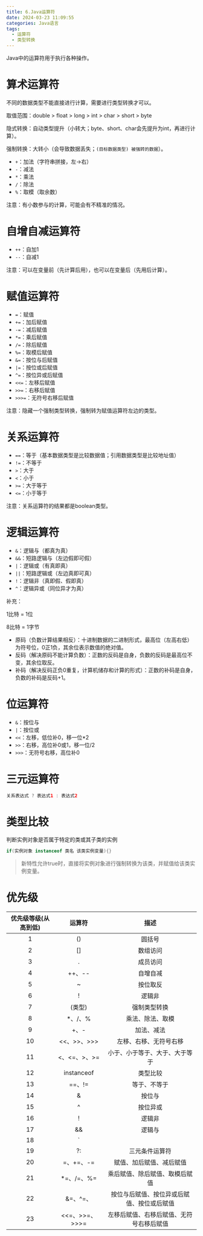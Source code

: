```yaml
---
title: 6.Java运算符
date: 2024-03-23 11:09:55
categories: Java语言
tags: 
  - 运算符
  - 类型转换
---
```


Java中的运算符用于执行各种操作。

# 算术运算符

不同的数据类型不能直接进行计算，需要进行类型转换才可以。

取值范围：double > float > long > int > char > short > byte

隐式转换：自动类型提升（小转大；byte、short、char会先提升为int，再进行计算）。

强制转换：大转小（会导致数据丢失；`(目标数据类型) 被强转的数据`）。

- `+`：加法（字符串拼接，左->右）
- `-`：减法
- `*`：乘法
- `/`：除法
- `%`：取模（取余数）

注意：有小数参与的计算，可能会有不精准的情况。

# 自增自减运算符

* `++`：自加1
* `--`：自减1

注意：可以在变量前（先计算后用），也可以在变量后（先用后计算）。

# 赋值运算符

- `=`：赋值
- `+=`：加后赋值
- `-=`：减后赋值
- `*=`：乘后赋值
- `/=`：除后赋值
- `%=`：取模后赋值
- `&=`：按位与后赋值
- `|=`：按位或后赋值
- `^=`：按位异或后赋值
- `<<=`：左移后赋值
- `>>=`：右移后赋值
- `>>>=`：无符号右移后赋值

注意：隐藏一个强制类型转换，强制转为赋值运算符左边的类型。

# 关系运算符

- `==`：等于（基本数据类型是比较数据值；引用数据类型是比较地址值）
- `!=`：不等于
- `>`：大于
- `<`：小于
- `>=`：大于等于
- `<=`：小于等于

注意：关系运算符的结果都是boolean类型。

# 逻辑运算符

- `&`：逻辑与（都真为真）
- `&&`：短路逻辑与（左边假即可假）
- `|`：逻辑或（有真即真）
- `||`：短路逻辑或（左边真即可真）
- `!`：逻辑非（真即假、假即真）
- `^`：逻辑异或（同位异才为真）

补充：

1比特 = 1位

8比特 = 1字节

* 原码（负数计算结果相反）：十进制数据的二进制形式，最高位（左高右低）为符号位，0正1负，其余位表示数值的绝对值。
* 反码（解决原码不能计算负数）：正数的反码是自身，负数的反码是最高位不变，其余位取反。
* 补码（解决反码正负0重复，计算机储存和计算的形式）：正数的补码是自身，负数的补码是反码+1。

# 位运算符

* `&`：按位与
* `|`：按位或
* `<<`：左移，低位补0，移一位*2
* `>>`：右移，高位补0或1，移一位/2
* `>>>`：无符号右移，高位补0

# 三元运算符

```java
关系表达式 ? 表达式1 : 表达式2
```

# 类型比较

判断实例对象是否属于特定的类或其子类的实例

```java
if(实例对象 instanceof 类名 该类实例变量){}
```

> 新特性允许true时，直接将实例对象进行强制转换为该类，并赋值给该类实例变量。

# 优先级


| 优先级等级(从高到低) | 运算符 | 描述 |
| :------------------: | :----: | :--: |
|         1            |          ()                        | 圆括号           |
|         2            |          []                        | 数组访问         |
|         3            |          .                         | 成员访问         |
|         4            |          ++、--                    | 自增自减 |
|         5            |          ~                         | 按位取反         |
|         6            |          !                         | 逻辑非           |
|         7            |          (类型)                    | 强制类型转换     |
|         8            |          *、/、%                   | 乘法、除法、取模 |
|         9            |          +、-                      | 加法、减法       |
|         10           |          <<、>>、>>>               | 左移、右移、无符号右移 |
|         11           |          <、<=、>、>=              | 小于、小于等于、大于、大于等于 |
|         12           |          instanceof               | 类型比较         |
|         13           |          ==、!=                   | 等于、不等于     |
|         14           |          &                        | 按位与           |
|         15           |          ^                        | 按位异或         |
|         16           | ! | 逻辑非 |
|         17           |          &&                       | 逻辑与           |
|         18           | `||` |逻辑或|
|         19           |          ?:                       | 三元条件运算符   |
|         20           |          =、+=、-=                | 赋值、加后赋值、减后赋值 |
|         21           |          *=、/=、%=               | 乘后赋值、除后赋值、取模后赋值 |
|         22           |          &=、^=、|按位与后赋值、按位异或后赋值、按位或后赋值               |
|         23           |          <<=、>>=、>>>=          | 左移后赋值、右移后赋值、无符号右移后赋值 |
